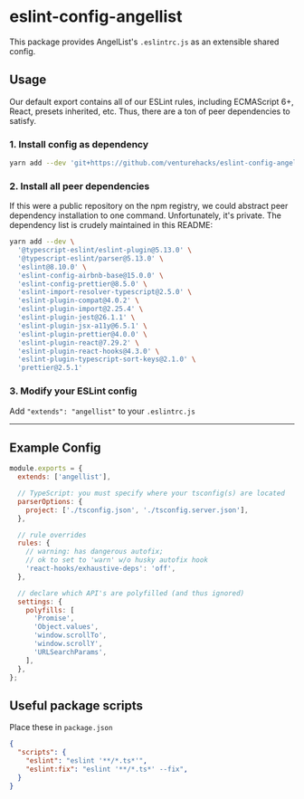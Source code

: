 # eslint-config-angellist

This package provides AngelList's `.eslintrc.js` as an extensible shared config.

## Usage

Our default export contains all of our ESLint rules, including ECMAScript 6+, React, presets inherited, etc. Thus, there are a ton of peer dependencies to satisfy.

### 1. Install config as dependency

```sh
yarn add --dev 'git+https://github.com/venturehacks/eslint-config-angellist#1.0.0-beta.0'
```

### 2. Install all peer dependencies

If this were a public repository on the npm registry, we could abstract peer dependency installation to one command. Unfortunately, it's private. The dependency list is crudely maintained in this README:

```sh
yarn add --dev \
  '@typescript-eslint/eslint-plugin@5.13.0' \
  '@typescript-eslint/parser@5.13.0' \
  'eslint@8.10.0' \
  'eslint-config-airbnb-base@15.0.0' \
  'eslint-config-prettier@8.5.0' \
  'eslint-import-resolver-typescript@2.5.0' \
  'eslint-plugin-compat@4.0.2' \
  'eslint-plugin-import@2.25.4' \
  'eslint-plugin-jest@26.1.1' \
  'eslint-plugin-jsx-a11y@6.5.1' \
  'eslint-plugin-prettier@4.0.0' \
  'eslint-plugin-react@7.29.2' \
  'eslint-plugin-react-hooks@4.3.0' \
  'eslint-plugin-typescript-sort-keys@2.1.0' \
  'prettier@2.5.1'
```

### 3. Modify your ESLint config

Add `"extends": "angellist"` to your `.eslintrc.js`

---

## Example Config

```js
module.exports = {
  extends: ['angellist'],

  // TypeScript: you must specify where your tsconfig(s) are located
  parserOptions: {
    project: ['./tsconfig.json', './tsconfig.server.json'],
  },

  // rule overrides
  rules: {
    // warning: has dangerous autofix;
    // ok to set to 'warn' w/o husky autofix hook
    'react-hooks/exhaustive-deps': 'off',
  },

  // declare which API's are polyfilled (and thus ignored)
  settings: {
    polyfills: [
      'Promise',
      'Object.values',
      'window.scrollTo',
      'window.scrollY',
      'URLSearchParams',
    ],
  },
};
```

## Useful package scripts

Place these in `package.json`

```json
{
  "scripts": {
    "eslint": "eslint '**/*.ts*'",
    "eslint:fix": "eslint '**/*.ts*' --fix",
  }
}
```
